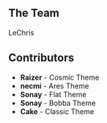 ## The Team
LeChris

## Contributors
* **Raizer** - Cosmic Theme
* **necmi** - Ares Theme
* **Sonay** - Flat Theme
* **Sonay** - Bobba Theme
* **Cake** - Classic Theme


